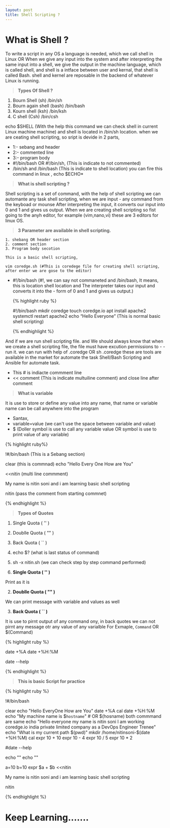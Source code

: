 ```yaml
---
layout: post
title: Shell Scripting ? 
---
```


# What is Shell ?

To write a script in any OS a language is needed, which we call shell in Linux OR When we give any input into the system and after interpreting the same input into a shell, we give the output in the machine language, which is called shell, and shell is a intface between user and kernal, that shell is called Bash. shell and kernel are reposable in the backend of whatever Linux is running.

> **Types Of Shell ?**

1. Bourn Shell (sh) /bin/sh 
2. Bourn again shell (bash) /bin/bash 
3. Kourn shell (ksh) /bin/ksh 
4. C shell (Csh) /bin/csh 
   
echo $SHELL (With the help this command we can check shell in current Linux machine machine) and shell is located in /bin/sh location. when we are ceating shell scripting, so sript is devide in 2 parts,

- 1:- sebang and header 
- 2:- commented line 
- 3:- program body 
- #!/bin/bash OR #!/bin/sh, (This is indicate to not commented)
- /bin/sh and /bin/bash (This is indicate to shell location) you can fire this command in linux , echo $ECHO*
  

> **What is shell scripting ?**

Shell scripting is a set of command, with the help of shell scripting we can automante any task shell scripting, when we are input - any command from the keyboad or mounse After interpreting the input, it converts our input into 0 and 1 and gives us output. When we are creating shell scripting so fist going to the anyh editor, for example (vim,nano,vi) these are 3 editors for linux OS.

> **3 Parameter are available in shell scripting.**

    1. shebang OR header section
    2. comment section
    3. Program body secotion

    This is a basic shell scripting,

    vim coredge.sh (#This is coredege file for creating shell scripting, after enter we are gose to the editor)

- #!/bin/bash (#!, we can say not commaneted and /bin/bash, It means, this is location shell location and The interpreter takes our input and converts it into the - form of 0 and 1 and gives us output.)
  
  {% highlight ruby %}

  #!/bin/bash 
  mkdir coredge 
  touch coredge.io 
  apt install apache2 
  systemctl restart apache2 
  echo “Hello Everyone” (This is normal basic shell scripting) 

  {% endhighlight %}

And if we are run shell scripting file. and We should always know that when we create a shell scripting file, the file must have excution permissions to - - run it. we can run with help of .coredge OR sh .coredge these are tools are available in the market for automate the task Shell/Bash Scripting and Ansible for automate task.

- This # is indiacte commment line
- << comment  (This is indicate multuiline comment)
  and close line after comment 

> **What is variable**

It is use to store or define any value into any name, that name or variable name can be call anywhere into the program 

- Santax,
- variable=value (we can't use the space between variable and value)
-  $ (Doller symbol is use to call any variable value OR  symbol is use to  print value of any variable)

  {% highlight ruby%}

!#/bin/bash (This is a Sebang section)

clear (this is commnad)
echo "Hello Every One How are You"

<<nitin (multi line commment)

My name is nitin soni and i am learning basic
shell scripting

nitin (pass the comment from starting commnet)

  {% endhighlight %}

> **Types of Quotes**

1. Single Quota ( '' )
2. Doublle Quota ( "" )
3. Back Quota ( `` )
4. echo $? (what is last status of command)
5. sh -x nitin.sh (we can check step by step command performed)
  
6. **Single Quota ( '' )** 
  
Print as it is 

2. **Doublle Quota ( "" )**
  
We can print message with variable and values as well

3. **Back Quota ( `` )**
   
It is use to pirnt output of any command ony, in back quotes we can not pirnt any message otr any value of any varialble
For Exmaple,
 ` Command ` OR $(Command)

{% highlight ruby %}


date +%A
date +%H:%M

date --help

{% endhighlight %}


> **This is basic Script for practice**


{% highlight ruby %}

!#/bin/bash

clear
echo "Hello EveryOne How are You"
date +%A
cal
date +%H:%M
echo "My machine name is $`hostname`" # OR $(hosname) both commmand are same
echo "Hello everyone my name is nitin soni I am working coredge.io india private limited company as a DevOps Engineer Trenee"
echo "What is my current path $(pwd)"
mkdir /home/nitinsoni-$(date +%H:%M)
cal
expr 10 + 10
expr 10 - 4
expr 10 / 5
expr 10 \* 2

#date --help

echo ""
echo ""

a=10
b=10
expr $a + $b
<<nitin

My name is nitin soni and i am learning basic
shell scripting

nitin


{% endhighlight %}

# Keep Learning.......